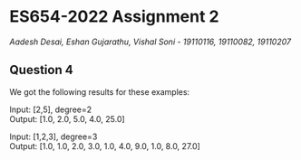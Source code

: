 # ES654-2022 Assignment 2

*Aadesh Desai, Eshan Gujarathu, Vishal Soni* - *19110116, 19110082, 19110207*

## Question 4

We got the following results for these examples:

Input: [2,5], degree=2\
Output: [1.0, 2.0, 5.0, 4.0, 25.0]

Input: [1,2,3], degree=3\
Output: [1.0, 1.0, 2.0, 3.0, 1.0, 4.0, 9.0, 1.0, 8.0, 27.0]




